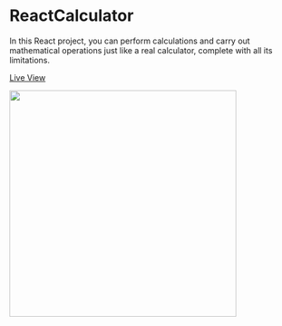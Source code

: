 # ReactCalculator
In this React project, you can perform calculations and carry out mathematical operations just like a real calculator, complete with all its limitations.

[Live View](https://ckhgueye.github.io/ReactCalculator/)

<img src="https://user-images.githubusercontent.com/83069563/216287847-8732e334-1adb-4efb-80a6-2bb247a2181b.png" height="400">
